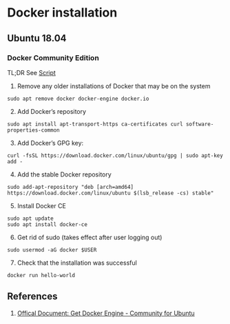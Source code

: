 # Docker installation

## Ubuntu 18.04

### Docker Community Edition

TL;DR See [Script](https://github.com/Shaowen310/scripts/blob/master/ubuntu/bash/install-docker-ce.sh)

1. Remove any older installations of Docker that may be on the system

```
sudo apt remove docker docker-engine docker.io
```

2. Add Docker’s repository

```
sudo apt install apt-transport-https ca-certificates curl software-properties-common
```

3. Add Docker’s GPG key:

```
curl -fsSL https://download.docker.com/linux/ubuntu/gpg | sudo apt-key add -
```

4. Add the stable Docker repository

```
sudo add-apt-repository "deb [arch=amd64] https://download.docker.com/linux/ubuntu $(lsb_release -cs) stable"
```

5. Install Docker CE

```
sudo apt update
sudo apt install docker-ce
```

6. Get rid of sudo (takes effect after user logging out)

```
sudo usermod -aG docker $USER
```

7. Check that the installation was successful

```
docker run hello-world
```

## References

1. [Offical Document: Get Docker Engine - Community for Ubuntu](https://docs.docker.com/install/linux/docker-ce/ubuntu/)

